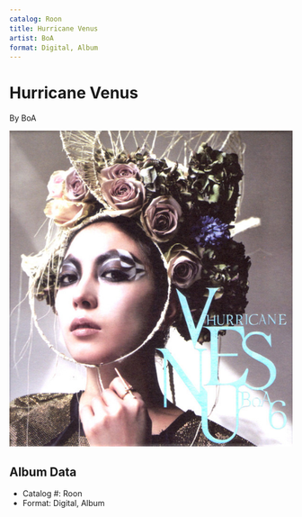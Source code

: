 ```yaml
---
catalog: Roon
title: Hurricane Venus
artist: BoA
format: Digital, Album
---
```


# Hurricane Venus

By BoA

![](../../assets/albumcovers/BoA-Hurricane_Venus.png)

## Album Data

- Catalog #: Roon
- Format: Digital, Album

